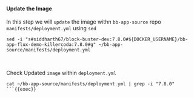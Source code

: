 #### Update the Image 
In this step we will `update` the image withn  `bb-app-source` repo `manifests/deployment.yml` using `sed`

```
sed -i "s#siddharth67/block-buster-dev:7.8.0#${DOCKER_USERNAME}/bb-app-flux-demo-killercoda:7.8.0#g" ~/bb-app-source/manifests/deployment.yml
```

<br>

Check Updated `image` within `deployment.yml`

```
cat ~/bb-app-source/manifests/deployment.yml | grep -i "7.8.0"
```{{exec}}